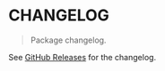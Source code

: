 # CHANGELOG

> Package changelog.

See [GitHub Releases](https://github.com/stdlib-js/utils-common-keys-in/releases) for the changelog.